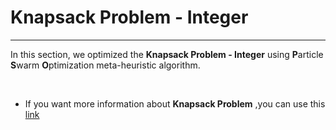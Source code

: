 # Knapsack Problem - Integer
<hr />

In this section, we optimized the **Knapsack Problem - Integer** using **P**article **S**warm **O**ptimization meta-heuristic algorithm.

<br />

* If you want more information about **Knapsack Problem** ,you can use this <a href="https://en.wikipedia.org/wiki/Knapsack_problem" target="_blank">link</a>
